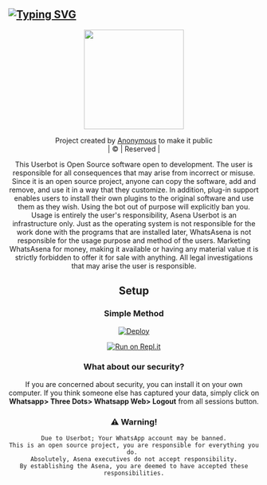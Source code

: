 ## [![Typing SVG](https://readme-typing-svg.herokuapp.com?font=Lemon+milk&color=F7000&lines=Welcome+to+Anonymous+Whatsapp+Bot+repo;Created+by+Anonymous;This+is+a+userbot+privet+and+public+bot;With+more+features)](https://git.io/typing-svg)


<div align="center">
  <a href="https://github.com/Anonymous-Anon-Bot"><img border-radius: 15px src="https://www.linkpicture.com/q/91-99615-15992-20211218_215924_1.jpg" width="200" height="200"/></a>
</div>
<p align="center">
Project created by <a href="https://github.com/Anonymous-Anon-Bot">Anonymous</a> to make it public
    <br>
       | © |
        Reserved |
    <br> 
</p>
<div align="center">
This Userbot is Open Source software open to development. 
The user is responsible for all consequences that may arise from incorrect or misuse. 
Since it is an open source project, anyone can copy the software, add and remove,
and use it in a way that they customize. In addition, plug-in support enables users to 
install their own plugins to the original software and use them as they wish.
Using the bot out of purpose will explicitly ban you.
Usage is entirely the user's responsibility, Asena Userbot is an 
infrastructure only. Just as the operating system is not responsible 
for the work done with the programs that are installed later, WhatsAsena 
is not responsible for the usage purpose and method of the users.
Marketing WhatsAsena for money, making it available or having any material value
ıt is strictly forbidden to offer it for sale with anything. All legal investigations that may arise
the user is responsible.

## Setup
<div align="center">

  ### Simple Method
  
[![Deploy](https://www.herokucdn.com/deploy/button.svg)](https://heroku.com/deploy?template=https://github.com/Anonymous-Anon-Bot/Anon-Bot) 
  
[![Run on Repl.it](https://repl.it/badge/github/quiec/whatsAlfa)](https://replit.com/@afnanplk/PinkyMwol-QR)
  


### What about our security?
If you are concerned about security, you can install it on your own computer. If you think someone else has captured your data, simply click on **Whatsapp> Three Dots> Whatsapp Web> Logout** from all sessions button.


### ⚠️ Warning! 
```
Due to Userbot; Your WhatsApp account may be banned.
This is an open source project, you are responsible for everything you do. 
Absolutely, Asena executives do not accept responsibility.
By establishing the Asena, you are deemed to have accepted these responsibilities.
```
